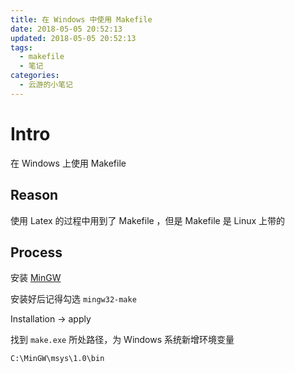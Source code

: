 ```yaml
---
title: 在 Windows 中使用 Makefile
date: 2018-05-05 20:52:13
updated: 2018-05-05 20:52:13
tags:
  - makefile
  - 笔记
categories:
  - 云游的小笔记
---
```

# Intro

在 Windows 上使用 Makefile

<!-- more -->

## Reason

使用 Latex 的过程中用到了 Makefile ，但是 Makefile 是 Linux 上带的

## Process

安装 [MinGW](https://sourceforge.net/projects/mingw/)

安装好后记得勾选 `mingw32-make`

Installation -> apply

找到 `make.exe` 所处路径，为 Windows 系统新增环境变量

```cmd
C:\MinGW\msys\1.0\bin
```